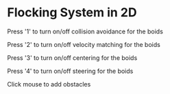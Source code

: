 # Flocking System in 2D

Press '1' to turn on/off collision avoidance for the boids

Press '2' to turn on/off velocity matching for the boids

Press '3' to turn on/off centering for the boids

Press '4' to turn on/off steering for the boids

Click mouse to add obstacles
